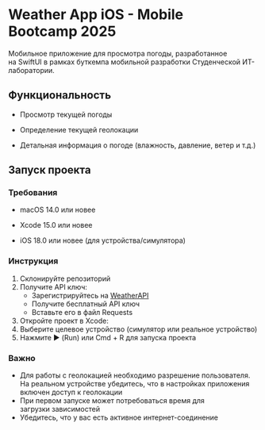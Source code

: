 # Weather App iOS - Mobile Bootcamp 2025

Мобильное приложение для просмотра погоды, разработанное на SwiftUI в рамках буткемпа мобильной разработки Студенческой ИТ-лаборатории.

## Функциональность

- Просмотр текущей погоды

- Определение текущей геолокации

- Детальная информация о погоде (влажность, давление, ветер и т.д.)

## Запуск проекта

### Требования

- macOS 14.0 или новее

- Xcode 15.0 или новее

- iOS 18.0 или новее (для устройства/симулятора)

### Инструкция

1. Склонируйте репозиторий
2. Получите API ключ:
	- Зарегистрируйтесь на [WeatherAPI](https://www.weatherapi.com/docs/)
	- Получите бесплатный API ключ
	- Вставьте его в файл Requests
3. Откройте проект в Xcode:
4. Выберите целевое устройство (симулятор или реальное устройство)
5. Нажмите ▶️ (Run) или Cmd + R для запуска проекта

### Важно
- Для работы с геолокацией необходимо разрешение пользователя. На реальном устройстве убедитесь, что в настройках приложения включен доступ к геолокации
- При первом запуске может потребоваться время для загрузки зависимостей
- Убедитесь, что у вас есть активное интернет-соединение
